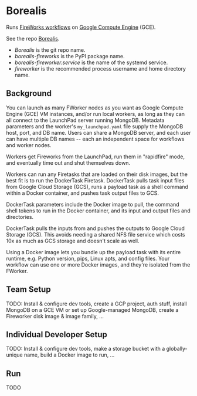 # Borealis

Runs [FireWorks workflows](https://materialsproject.github.io/fireworks/) on
[Google Compute Engine](https://cloud.google.com/compute/) (GCE).

See the repo [Borealis](https://github.com/CovertLab/borealis).

* _Borealis_ is the git repo name.
* _borealis-fireworks_ is the PyPI package name.
* _borealis-fireworker.service_ is the name of the systemd service.
* _fireworker_ is the recommended process username and home directory name.


## Background

You can launch as many FWorker nodes as you want as Google Compute Engine (GCE) VM
instances, and/or run local workers, as long as they can all connect to the LaunchPad
server running MongoDB. Metadata parameters and the worker's `my_launchpad.yaml` file
supply the MongoDB host, port, and DB name. Users can share a MongoDB server, and each
user can have multiple DB names -- each an independent space for workflows and worker
nodes.

Workers get Fireworks from the LaunchPad, run them in "rapidfire" mode, and eventually
time out and shut themselves down.

Workers can run any Firetasks that are loaded on their disk images, but the best fit
is to run the DockerTask Firetask. DockerTask pulls task input files from
Google Cloud Storage (GCS), runs a payload task as a shell command within a Docker
container, and pushes task output files to GCS.

DockerTask parameters include the Docker image to pull, the command shell tokens to
run in the Docker container, and its input and output files and directories.

DockerTask pulls the inputs from and pushes the outputs to Google Cloud Storage (GCS).
This avoids needing a shared NFS file service which costs 10x as much as GCS storage
and doesn't scale as well.

Using a Docker image lets you bundle up the payload task with its entire runtime,
e.g. Python version, pips, Linux apts, and config files. Your workflow can use one or
more Docker images, and they're isolated from the FWorker.


## Team Setup

TODO:
Install & configure dev tools,
create a GCP project,
auth stuff,
install MongoDB on a GCE VM or set up Google-managed MongoDB,
create a Fireworker disk image & image family,
...


## Individual Developer Setup

TODO:
Install & configure dev tools,
make a storage bucket with a globally-unique name,
build a Docker image to run,
...


## Run

TODO
